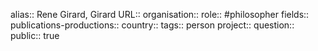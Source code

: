 alias:: Rene Girard, Girard
URL::
organisation::
role:: #philosopher 
fields::
publications-productions:: 
country::
tags:: person
project::
question::
public:: true
